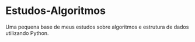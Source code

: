 # Estudos-Algoritmos
Uma pequena base de meus estudos sobre algoritmos e estrutura de dados utilizando Python.
